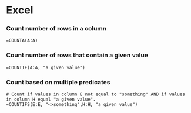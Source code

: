 # Excel

### Count number of rows in a column
```
=COUNTA(A:A)
```

### Count number of rows that contain a given value
```
=COUNTIF(A:A, "a given value")
```

### Count based on multiple predicates
```
# Count if values in column E not equal to "something" AND if values in column H equal "a given value".
=COUNTIFS(E:E, "<>something",H:H, "a given value")
```
